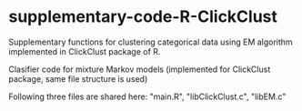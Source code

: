 # supplementary-code-R-ClickClust
Supplementary functions for clustering categorical data using EM algorithm implemented in ClickClust package of R. 

Clasifier code for mixture Markov models (implemented for ClickClust package, same file structure is used)

Following three files are shared here: "main.R", "libClickClust.c", "libEM.c"
